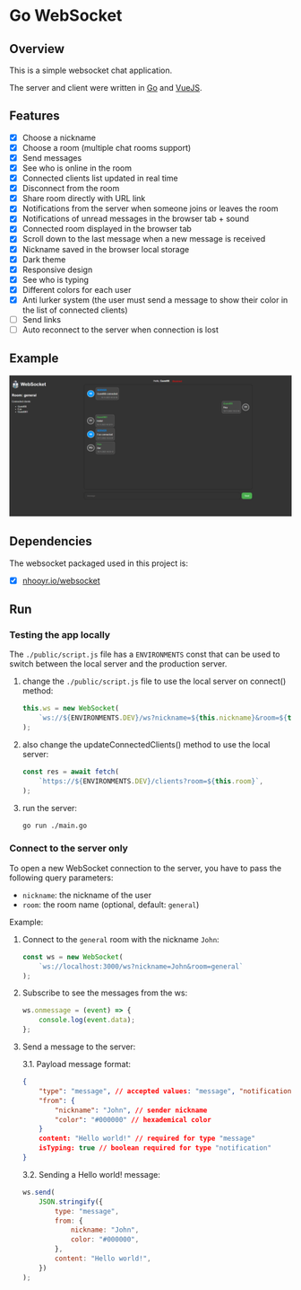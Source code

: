 # Go WebSocket

## Overview

This is a simple websocket chat application.

The server and client were written in [Go](https://golang.org) and [VueJS](https://vuejs.org).

## Features

- [x] Choose a nickname
- [x] Choose a room (multiple chat rooms support)
- [x] Send messages
- [x] See who is online in the room
- [x] Connected clients list updated in real time
- [x] Disconnect from the room
- [x] Share room directly with URL link
- [x] Notifications from the server when someone joins or leaves the room
- [x] Notifications of unread messages in the browser tab + sound
- [x] Connected room displayed in the browser tab
- [x] Scroll down to the last message when a new message is received
- [x] Nickname saved in the browser local storage
- [x] Dark theme
- [x] Responsive design
- [x] See who is typing
- [x] Different colors for each user
- [x] Anti lurker system (the user must send a message to show their color in the list of connected clients)
- [ ] Send links
- [ ] Auto reconnect to the server when connection is lost

## Example

![example](./docs/example_darkmode.png)

## Dependencies

The websocket packaged used in this project is:

- [x] [nhooyr.io/websocket](https://github.com/nhooyr/websocket)

## Run

### Testing the app locally

The `./public/script.js` file has a `ENVIRONMENTS` const that can be used to
switch between the local server and the production server.

1. change the `./public/script.js` file to use the local server on connect() method:

    ```javascript
    this.ws = new WebSocket(
        `ws://${ENVIRONMENTS.DEV}/ws?nickname=${this.nickname}&room=${this.room}`
    );
    ```

2. also change the updateConnectedClients() method to use the local server:

    ```javascript
    const res = await fetch(
        `https://${ENVIRONMENTS.DEV}/clients?room=${this.room}`,
    );
    ```

3. run the server:

    ```bash
    go run ./main.go
    ```

### Connect to the server only

To open a new WebSocket connection to the server, you have to pass the following query parameters:

- `nickname`: the nickname of the user
- `room`: the room name (optional, default: `general`)

Example:

1. Connect to the `general` room with the nickname `John`:

    ```javascript
    const ws = new WebSocket(
        `ws://localhost:3000/ws?nickname=John&room=general`
    );
    ```

2. Subscribe to see the messages from the ws:

    ```javascript
    ws.onmessage = (event) => {
        console.log(event.data);
    };
    ```

3. Send a message to the server:

    3.1. Payload message format:

    ```json
    {
        "type": "message", // accepted values: "message", "notification"
        "from": {
            "nickname": "John", // sender nickname
            "color": "#000000" // hexademical color
        }
        content: "Hello world!" // required for type "message"
        isTyping: true // boolean required for type "notification"
    }
    ```

    3.2. Sending a Hello world! message:

    ```javascript
    ws.send(
        JSON.stringify({
            type: "message",
            from: {
                nickname: "John",
                color: "#000000",
            },
            content: "Hello world!",
        })
    );
    ```
